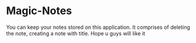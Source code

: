 # Magic-Notes
You can keep your notes stored on this application. It comprises of deleting the note, creating  a note with title. Hope u guys will like it

